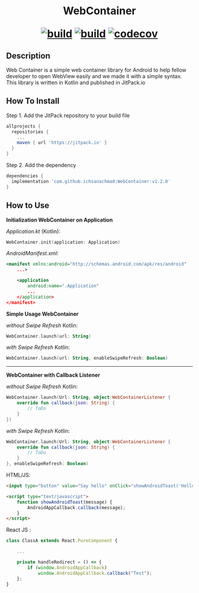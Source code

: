 <h1 align="center" style="border-bottom: none;">
    WebContainer 
    <p align="center">
      <a href="https://twitter.com/intent/tweet?text=Web Container for your Android WebView&url=https://github.com/ichsanachmad/WebContainer/"><img src="https://img.shields.io/badge/Tweet--white?style=social&logo=twitter" alt="build"></a>
      <a href="https://jitpack.io/#ichsanachmad/WebContainer"><img src="https://jitpack.io/v/ichsanachmad/WebContainer.svg" alt="build"></a>
      <a href="https://github.com/ichsanachmad/"><img src="https://img.shields.io/badge/GitHub--white?style=social&logo=github" alt="codecov"></a>
    </p>
</h1>


## Description

Web Container is a simple web container library for Android to help fellow developer to open WebView easily and we made it with a simple syntax. This library is written in Kotlin and published in JitPack.io

## How To Install

Step 1. Add the JitPack repository to your build file
  
```gradle
allprojects {
  repositories {
    ...
    maven { url 'https://jitpack.io' }
  }
}
```

Step 2. Add the dependency

```gradle
dependencies {
  implementation 'com.github.ichsanachmad:WebContainer:v1.2.0'
}
```

## How to Use
**Initialization WebContainer on Application**

_Application.kt_ (Kotlin):
```kotlin
WebContainer.init(application: Application)
```

_AndroidManifest.xml_:
```xml
<manifest xmlns:android="http://schemas.android.com/apk/res/android"
    ...>

    <application
        android:name=".Application"
        ...
    </application>
</manifest>
```

**Simple Usage WebContainer**

_without Swipe Refresh_
Kotlin:
```kotlin
WebContainer.launch(url: String)
```

_with Swipe Refresh_
Kotlin:
```kotlin
WebContainer.launch(url: String, enableSwipeRefresh: Boolean)
```

---

**WebContainer with Callback Listener**

_without Swipe Refresh_
Kotlin:
```kotlin
WebContainer.launch(Url: String, object:WebContainerListener {
    override fun callback(json: String) {
        // ToDo
    }
})
```

_with Swipe Refresh_
Kotlin:
```kotlin
WebContainer.launch(Url: String, object:WebContainerListener {
    override fun callback(json: String) {
        // ToDo
    }
}, enableSwipeRefresh: Boolean)
```

HTML/JS:
```html
<input type="button" value="Say hello" onClick="showAndroidToast('Hello Android!')" />

<script type="text/javascript">
    function showAndroidToast(message) {
        AndroidAppCallback.callback(message);
    }
</script>
```

React JS :
```javascript
class ClassA extends React.PureComponent {

    ...

    private handleRedirect = () => {
        if (window.AndroidAppCallback)
            window.AndroidAppCallback.callback("Test");
    };
}
```
